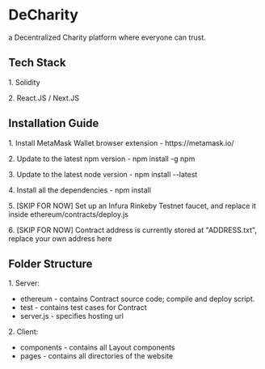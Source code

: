 <h1>DeCharity</h1>
<p>a Decentralized Charity platform where everyone can trust.<p>

<h2>Tech Stack</h2>
<p>1. Solidity</p>
<p>2. React.JS / Next.JS</p>

<h2>Installation Guide</h2>
<p>1. Install MetaMask Wallet browser extension - https://metamask.io/<p>
<p>2. Update to the latest npm version - npm install -g npm</p>
<p>3. Update to the latest node version - npm install --latest</p>
<p>4. Install all the dependencies - npm install</p>
<p>5. [SKIP FOR NOW] Set up an Infura Rinkeby Testnet faucet, and replace it inside ethereum/contracts/deploy.js</p>
<p>6. [SKIP FOR NOW] Contract address is currently stored at "ADDRESS.txt", replace your own address here</p>

<h2>Folder Structure</h2>
<p>1. Server:</p>
<ul>
  <li>ethereum - contains Contract source code; compile and deploy script.</li>
  <li>test - contains test cases for Contract</li>
  <li>server.js - specifies hosting url</li>
</ul>

<p>2. Client:</p>
<ul>
  <li>components - contains all Layout components</li>
  <li>pages - contains all directories of the website</li>
</ul>
